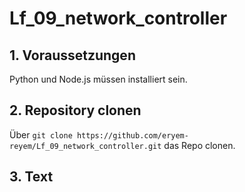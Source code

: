 # Lf_09_network_controller
## 1. Voraussetzungen
Python und Node.js müssen installiert sein.
## 2. Repository clonen
Über `git clone https://github.com/eryem-reyem/Lf_09_network_controller.git` das Repo clonen.
## 3. Text
